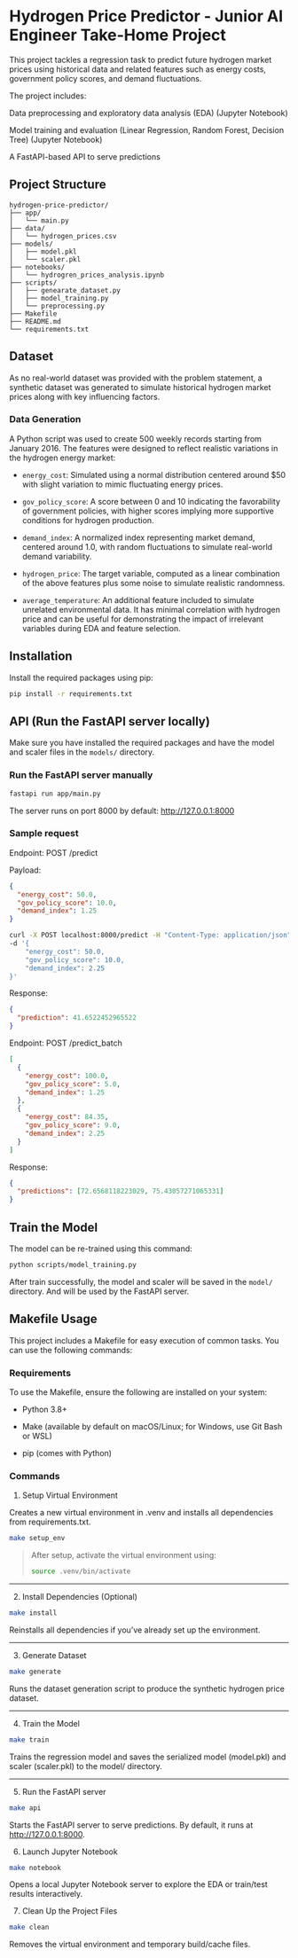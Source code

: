 # Hydrogen Price Predictor - Junior AI Engineer Take-Home Project

This project tackles a regression task to predict future hydrogen market prices using historical data and related features such as energy costs, government policy scores, and demand fluctuations.

The project includes:

Data preprocessing and exploratory data analysis (EDA) (Jupyter Notebook)

Model training and evaluation (Linear Regression, Random Forest, Decision Tree) (Jupyter Notebook)

A FastAPI-based API to serve predictions

## Project Structure

```plaintext
hydrogen-price-predictor/
├── app/
│   └── main.py
├── data/
│   └── hydrogen_prices.csv
├── models/
│   ├── model.pkl
│   └── scaler.pkl
├── notebooks/
│   └── hydrogren_prices_analysis.ipynb
├── scripts/
│   ├── genearate_dataset.py
│   ├── model_training.py
│   └── preprocessing.py
├── Makefile
├── README.md
└── requirements.txt
```

## Dataset

As no real-world dataset was provided with the problem statement, a synthetic dataset was generated to simulate historical hydrogen market prices along with key influencing factors.

### Data Generation

A Python script was used to create 500 weekly records starting from January 2016. The features were designed to reflect realistic variations in the hydrogen energy market:

- `energy_cost`: Simulated using a normal distribution centered around $50 with slight variation to mimic fluctuating energy prices.

- `gov_policy_score`: A score between 0 and 10 indicating the favorability of government policies, with higher scores implying more supportive conditions for hydrogen production.

- `demand_index`: A normalized index representing market demand, centered around 1.0, with random fluctuations to simulate real-world demand variability.

- `hydrogen_price`: The target variable, computed as a linear combination of the above features plus some noise to simulate realistic randomness.

- `average_temperature`: An additional feature included to simulate unrelated environmental data. It has minimal correlation with hydrogen price and can be useful for demonstrating the impact of irrelevant variables during EDA and feature selection.

## Installation

Install the required packages using pip:

```bash
pip install -r requirements.txt
```

## API (Run the FastAPI server locally)

Make sure you have installed the required packages and have the model and scaler files in the `models/` directory.

### Run the FastAPI server manually

```bash
fastapi run app/main.py
```

The server runs on port 8000 by default: <http://127.0.0.1:8000>

### Sample request

Endpoint: POST /predict

Payload:

```json
{
  "energy_cost": 50.0,
  "gov_policy_score": 10.0,
  "demand_index": 1.25
}
```

```bash
curl -X POST localhost:8000/predict -H "Content-Type: application/json" \
-d '{
    "energy_cost": 50.0,
    "gov_policy_score": 10.0,
    "demand_index": 2.25
}'

```

Response:

```json
{
  "prediction": 41.6522452965522
}
```

Endpoint: POST /predict_batch

```json
[
  {
    "energy_cost": 100.0,
    "gov_policy_score": 5.0,
    "demand_index": 1.25
  },
  {
    "energy_cost": 84.35,
    "gov_policy_score": 9.0,
    "demand_index": 2.25
  }
]
```

Response:

```json
{
  "predictions": [72.6568118223029, 75.43057271065331]
}
```

## Train the Model

The model can be re-trained using this command:

```bash
python scripts/model_training.py
```

After train successfully, the model and scaler will be saved in the `model/` directory. And will be used by the FastAPI server.

## Makefile Usage

This project includes a Makefile for easy execution of common tasks. You can use the following commands:

### Requirements

To use the Makefile, ensure the following are installed on your system:

- Python 3.8+

- Make (available by default on macOS/Linux; for Windows, use Git Bash or WSL)

- pip (comes with Python)

### Commands

1. Setup Virtual Environment

Creates a new virtual environment in .venv and installs all dependencies from requirements.txt.

```bash
make setup_env
```

> After setup, activate the virtual environment using:
>
> ```bash
> source .venv/bin/activate
> ```

---

2. Install Dependencies (Optional)

```bash
make install
```

Reinstalls all dependencies if you’ve already set up the environment.

---

3. Generate Dataset

```bash
make generate
```

Runs the dataset generation script to produce the synthetic hydrogen price dataset.

---

4. Train the Model

```bash
make train
```

Trains the regression model and saves the serialized model (model.pkl) and scaler (scaler.pkl) to the model/ directory.

---

5. Run the FastAPI server

```bash
make api
```

Starts the FastAPI server to serve predictions. By default, it runs at <http://127.0.0.1:8000>.

6. Launch Jupyter Notebook

```bash
make notebook
```

Opens a local Jupyter Notebook server to explore the EDA or train/test results interactively.

7. Clean Up the Project Files

```bash
make clean
```

Removes the virtual environment and temporary build/cache files.
